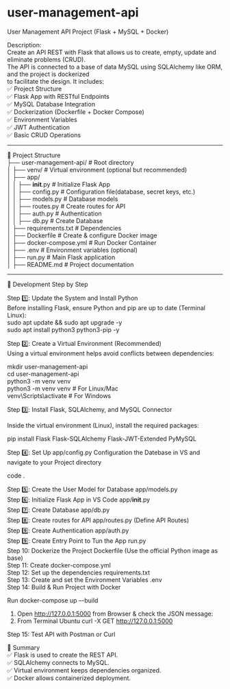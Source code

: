 # user-management-api  
User Management API Project (Flask + MySQL + Docker)  

Description:  
Create an API REST with Flask that allows us to create, empty, update and eliminate problems (CRUD).   
The API is connected to a base of data MySQL using SQLAlchemy like ORM, and the project is dockerized    
to facilitate the design.
It includes:  
✅ Project Structure  
✅ Flask App with RESTful Endpoints  
✅ MySQL Database Integration  
✅ Dockerization (Dockerfile + Docker Compose)  
✅ Environment Variables  
✅ JWT Authentication  
✅ Basic CRUD Operations  
__________________________________________________________________________________________________
📂 Project Structure  
├── user-management-api/       # Root directory  
│   ├── venv/                  # Virtual environment (optional but recommended)  
│   ├── app/                               
│   │   ├── __init__.py        # Initialize Flask App  
│   │   ├── config.py          # Configuration file(database, secret keys, etc.)  
│   │   ├── models.py          # Database models   
│   │   ├── routes.py          # Create routes for API  
│   │   ├── auth.py            # Authentication  
│   │   ├── db.py              # Create Database  
│   ├── requirements.txt       # Dependencies  
│   ├── Dockerfile             # Create & configure Docker image   
│   ├── docker-compose.yml     # Run Docker Container  
│   ├── .env                   # Environment variables (optional)  
│   ├── run.py                 # Main Flask application  
│   ├── README.md              # Project documentation   
___________________________________________________________________________________________________
🚀 Development Step by Step  

Step 1️⃣: Update the System and Install Python  
Before installing Flask, ensure Python and pip are up to date (Terminal Linux):   
sudo apt update && sudo apt upgrade -y  
sudo apt install python3 python3-pip -y  

Step 2️⃣: Create a Virtual Environment (Recommended)  
Using a virtual environment helps avoid conflicts between dependencies:  

mkdir user-management-api  
cd user-management-api  
python3 -m venv venv  
python3 -m venv venv      # For Linux/Mac  
venv\Scripts\activate     # For Windows  

Step 3️⃣: Install Flask, SQLAlchemy, and MySQL Connector  

Inside the virtual environment (Linux), install the required packages:  

pip install Flask Flask-SQLAlchemy Flask-JWT-Extended PyMySQL  

Step 4️⃣:  Set Up app/config.py Configuration the Datebase  in VS and navigate to your Project directory  

code .

Step 5️⃣:  Create the User Model for Database app/models.py  
Step 6️⃣:  Initialize Flask App in VS Code app/__init__.py    
Step 7️⃣:  Create Database app/db.py  
Step 8️⃣:  Create routes for API app/routes.py (Define API Routes)  
Step 9️⃣:  Create Authentication app/auth.py   
Step 9️⃣:  Create Entry Point to Tun the App run.py  
Step 10:  Dockerize the Project  Dockerfile (Use the official Python image as base)  
Step 11: Create docker-compose.yml  
Step 12:  Set up the dependencies requirements.txt   
Step 13:  Create and set the Environment Variables .env       
Step 14: Build & Run Project with Docker

Run  docker-compose up –-build  
1.	Open http://127.0.0.1:5000  from Browser & check the JSON message:   
2.	From Terminal Ubuntu curl -X GET http://127.0.0.1:5000
     
Step 15: Test API with Postman or Curl    

🔹 Summary  
✅ Flask is used to create the REST API.  
✅ SQLAlchemy connects to MySQL.  
✅ Virtual environment keeps dependencies organized.  
✅ Docker allows containerized deployment.  
